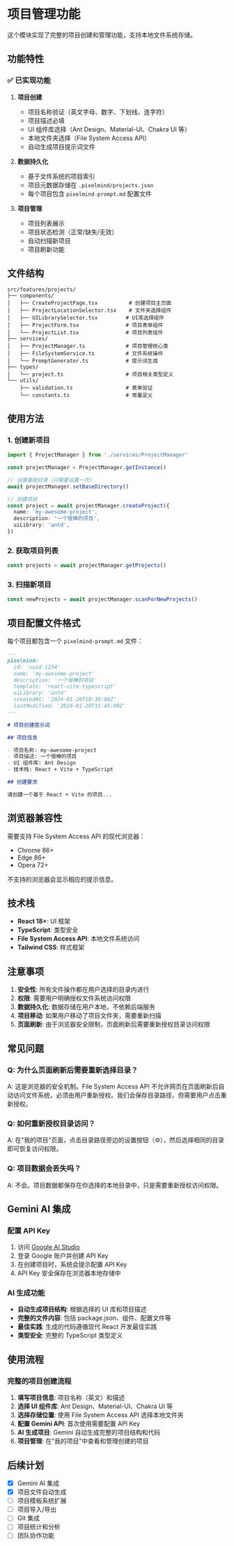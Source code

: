 # 项目管理功能

这个模块实现了完整的项目创建和管理功能，支持本地文件系统存储。

## 功能特性

### ✅ 已实现功能

1. **项目创建**
   - 项目名称验证（英文字母、数字、下划线、连字符）
   - 项目描述必填
   - UI 组件库选择（Ant Design、Material-UI、Chakra UI 等）
   - 本地文件夹选择（File System Access API）
   - 自动生成项目提示词文件

2. **数据持久化**
   - 基于文件系统的项目索引
   - 项目元数据存储在 `.pixelmind/projects.json`
   - 每个项目包含 `pixelmind-prompt.md` 配置文件

3. **项目管理**
   - 项目列表展示
   - 项目状态检测（正常/缺失/无效）
   - 自动扫描新项目
   - 项目刷新功能

## 文件结构

```
src/features/projects/
├── components/
│   ├── CreateProjectPage.tsx          # 创建项目主页面
│   ├── ProjectLocationSelector.tsx    # 文件夹选择组件
│   ├── UILibrarySelector.tsx         # UI库选择组件
│   ├── ProjectForm.tsx               # 项目表单组件
│   └── ProjectList.tsx               # 项目列表组件
├── services/
│   ├── ProjectManager.ts             # 项目管理核心类
│   ├── FileSystemService.ts          # 文件系统操作
│   └── PromptGenerator.ts            # 提示词生成
├── types/
│   └── project.ts                    # 项目相关类型定义
└── utils/
    ├── validation.ts                 # 表单验证
    └── constants.ts                  # 常量定义
```

## 使用方法

### 1. 创建新项目

```typescript
import { ProjectManager } from './services/ProjectManager'

const projectManager = ProjectManager.getInstance()

// 设置基础目录（只需要设置一次）
await projectManager.setBaseDirectory()

// 创建项目
const project = await projectManager.createProject({
  name: 'my-awesome-project',
  description: '一个很棒的项目',
  uiLibrary: 'antd',
})
```

### 2. 获取项目列表

```typescript
const projects = await projectManager.getProjects()
```

### 3. 扫描新项目

```typescript
const newProjects = await projectManager.scanForNewProjects()
```

## 项目配置文件格式

每个项目都包含一个 `pixelmind-prompt.md` 文件：

```markdown
---
pixelmind:
  id: 'uuid-1234'
  name: 'my-awesome-project'
  description: '一个很棒的项目'
  template: 'react-vite-typescript'
  uiLibrary: 'antd'
  createdAt: '2024-01-20T10:30:00Z'
  lastModified: '2024-01-20T15:45:00Z'
---

# 项目创建提示词

## 项目信息

- 项目名称: my-awesome-project
- 项目描述: 一个很棒的项目
- UI 组件库: Ant Design
- 技术栈: React + Vite + TypeScript

## 创建要求

请创建一个基于 React + Vite 的项目...
```

## 浏览器兼容性

需要支持 File System Access API 的现代浏览器：

- Chrome 86+
- Edge 86+
- Opera 72+

不支持的浏览器会显示相应的提示信息。

## 技术栈

- **React 18+**: UI 框架
- **TypeScript**: 类型安全
- **File System Access API**: 本地文件系统访问
- **Tailwind CSS**: 样式框架

## 注意事项

1. **安全性**: 所有文件操作都在用户选择的目录内进行
2. **权限**: 需要用户明确授权文件系统访问权限
3. **数据持久化**: 数据存储在用户本地，不依赖后端服务
4. **项目移动**: 如果用户移动了项目文件夹，需要重新扫描
5. **页面刷新**: 由于浏览器安全限制，页面刷新后需要重新授权目录访问权限

## 常见问题

### Q: 为什么页面刷新后需要重新选择目录？

A: 这是浏览器的安全机制。File System Access API 不允许网页在页面刷新后自动访问文件系统，必须由用户重新授权。我们会保存目录路径，但需要用户点击重新授权。

### Q: 如何重新授权目录访问？

A: 在"我的项目"页面，点击目录路径旁边的设置按钮（⚙️），然后选择相同的目录即可恢复访问权限。

### Q: 项目数据会丢失吗？

A: 不会。项目数据都保存在你选择的本地目录中，只是需要重新授权访问权限。

## Gemini AI 集成

### 配置 API Key

1. 访问 [Google AI Studio](https://makersuite.google.com/app/apikey)
2. 登录 Google 账户并创建 API Key
3. 在创建项目时，系统会提示配置 API Key
4. API Key 安全保存在浏览器本地存储中

### AI 生成功能

- **自动生成项目结构**: 根据选择的 UI 库和项目描述
- **完整的文件内容**: 包括 package.json、组件、配置文件等
- **最佳实践**: 生成的代码遵循现代 React 开发最佳实践
- **类型安全**: 完整的 TypeScript 类型定义

## 使用流程

### 完整的项目创建流程

1. **填写项目信息**: 项目名称（英文）和描述
2. **选择 UI 组件库**: Ant Design、Material-UI、Chakra UI 等
3. **选择存储位置**: 使用 File System Access API 选择本地文件夹
4. **配置 Gemini API**: 首次使用需要配置 API Key
5. **AI 生成项目**: Gemini 自动生成完整的项目结构和代码
6. **项目管理**: 在"我的项目"中查看和管理创建的项目

## 后续计划

- [x] Gemini AI 集成
- [x] 项目文件自动生成
- [ ] 项目模板系统扩展
- [ ] 项目导入/导出
- [ ] Git 集成
- [ ] 项目统计和分析
- [ ] 团队协作功能
